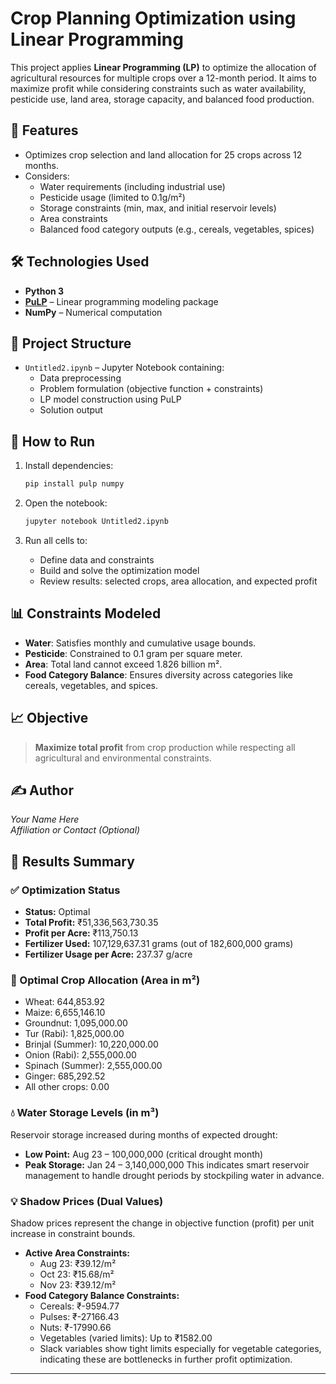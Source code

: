 # Crop Planning Optimization using Linear Programming

This project applies **Linear Programming (LP)** to optimize the allocation of agricultural resources for multiple crops over a 12-month period. It aims to maximize profit while considering constraints such as water availability, pesticide use, land area, storage capacity, and balanced food production.

## 📌 Features

- Optimizes crop selection and land allocation for 25 crops across 12 months.
- Considers:
  - Water requirements (including industrial use)
  - Pesticide usage (limited to 0.1g/m²)
  - Storage constraints (min, max, and initial reservoir levels)
  - Area constraints
  - Balanced food category outputs (e.g., cereals, vegetables, spices)

## 🛠 Technologies Used

- **Python 3**
- **[PuLP](https://coin-or.github.io/pulp/)** – Linear programming modeling package
- **NumPy** – Numerical computation

## 📁 Project Structure

- `Untitled2.ipynb` – Jupyter Notebook containing:
  - Data preprocessing
  - Problem formulation (objective function + constraints)
  - LP model construction using PuLP
  - Solution output

## 🚀 How to Run

1. Install dependencies:
   ```bash
   pip install pulp numpy
   ```

2. Open the notebook:
   ```bash
   jupyter notebook Untitled2.ipynb
   ```

3. Run all cells to:
   - Define data and constraints
   - Build and solve the optimization model
   - Review results: selected crops, area allocation, and expected profit

## 📊 Constraints Modeled

- **Water**: Satisfies monthly and cumulative usage bounds.
- **Pesticide**: Constrained to 0.1 gram per square meter.
- **Area**: Total land cannot exceed 1.826 billion m².
- **Food Category Balance**: Ensures diversity across categories like cereals, vegetables, and spices.

## 📈 Objective

> **Maximize total profit** from crop production while respecting all agricultural and environmental constraints.

## ✍️ Author

*Your Name Here*  
*Affiliation or Contact (Optional)*
## 🧾 Results Summary

### ✅ Optimization Status
- **Status:** Optimal
- **Total Profit:** ₹51,336,563,730.35
- **Profit per Acre:** ₹113,750.13
- **Fertilizer Used:** 107,129,637.31 grams (out of 182,600,000 grams)
- **Fertilizer Usage per Acre:** 237.37 g/acre

### 🌾 Optimal Crop Allocation (Area in m²)
- Wheat: 644,853.92
- Maize: 6,655,146.10
- Groundnut: 1,095,000.00
- Tur (Rabi): 1,825,000.00
- Brinjal (Summer): 10,220,000.00
- Onion (Rabi): 2,555,000.00
- Spinach (Summer): 2,555,000.00
- Ginger: 685,292.52
- All other crops: 0.00

### 💧 Water Storage Levels (in m³)
Reservoir storage increased during months of expected drought:
- **Low Point:** Aug 23 – 100,000,000 (critical drought month)
- **Peak Storage:** Jan 24 – 3,140,000,000
This indicates smart reservoir management to handle drought periods by stockpiling water in advance.

### 💡 Shadow Prices (Dual Values)
Shadow prices represent the change in objective function (profit) per unit increase in constraint bounds.

- **Active Area Constraints:**
  - Aug 23: ₹39.12/m²
  - Oct 23: ₹15.68/m²
  - Nov 23: ₹39.12/m²
- **Food Category Balance Constraints:**
  - Cereals: ₹-9594.77
  - Pulses: ₹-27166.43
  - Nuts: ₹-17990.66
  - Vegetables (varied limits): Up to ₹1582.00
  - Slack variables show tight limits especially for vegetable categories, indicating these are bottlenecks in further profit optimization.

---
